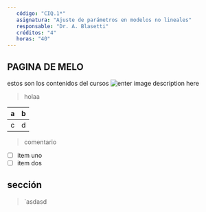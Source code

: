 ```yaml
---
   código: "CIQ.1*"
   asignatura: "Ajuste de parámetros en modelos no lineales"
   responsable: "Dr. A. Blasetti"
   créditos: "4"
   horas: "40"
---
```

## PAGINA DE MELO
estos son los contenidos del cursos
![enter image description here](https://i1.wp.com/diariocronica.com.ar/wp-content/uploads/2018/11/borrador-autom%C3%A1tico-133.jpg?fit=1200,800&ssl=1)

> holaa

| a | b |
|---|---|
| c | d |

> comentario

 - [ ] item uno 
 - [ ] item dos
## sección

> `asdasd

<!--stackedit_data:
eyJoaXN0b3J5IjpbLTU1NDI4NDI2MSwxMTA5MDMzNTI2LC05OD
MzNzg5OTQsLTM1MDkyNzk1NCwxOTYxMTExNzM1LDk0MzA0MjM1
OSwtODQ3NzE3MDAxLDE3NDEwNjU5OCwxMTMxNjY5OTg4LDIwOD
g0Nzg2Nyw1NjQ1MTE3MjMsMjU3OTQ3NDk5LC0xODU3MjI2NzUs
LTg0ODg0NzI4LDE4NzAwMDM5OCwxNjM0MzUwNDUyLDY1NTUxNj
I2MV19
-->